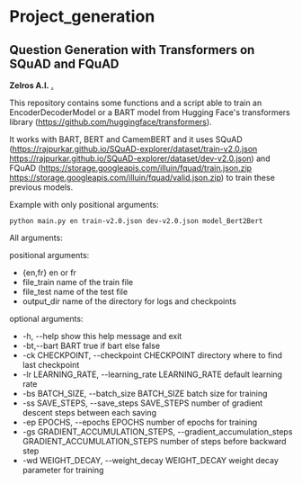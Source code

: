 # Project_generation

## Question Generation with Transformers on SQuAD and FQuAD

**Zelros A.I.** [.](logo.jpg)

This repository contains some functions and a script able to train an EncoderDecoderModel or a BART model from Hugging Face's transformers library (https://github.com/huggingface/transformers).

It works with BART, BERT and CamemBERT and it uses SQuAD (https://rajpurkar.github.io/SQuAD-explorer/dataset/train-v2.0.json
https://rajpurkar.github.io/SQuAD-explorer/dataset/dev-v2.0.json) and FQuAD (https://storage.googleapis.com/illuin/fquad/train.json.zip
 https://storage.googleapis.com/illuin/fquad/valid.json.zip) to train these previous models.

Example with only positional arguments:
```
python main.py en train-v2.0.json dev-v2.0.json model_Bert2Bert
```

All arguments:

positional arguments:

 - {en,fr}               en or fr
 - file_train            name of the train file
 - file_test             name of the test file
 - output_dir            name of the directory for logs and checkpoints
  

optional arguments:

 - -h, --help            show this help message and exit
 - -bt,--bart BART true if bart else false
 - -ck CHECKPOINT, --checkpoint CHECKPOINT directory where to find last checkpoint
 - -lr LEARNING_RATE, --learning_rate LEARNING_RATE default learning rate
 - -bs BATCH_SIZE, --batch_size BATCH_SIZE batch size for training
 - -ss SAVE_STEPS, --save_steps SAVE_STEPS number of gradient descent steps between each saving
 - -ep EPOCHS, --epochs EPOCHS number of epochs for training
 - -gs GRADIENT_ACCUMULATION_STEPS, --gradient_accumulation_steps GRADIENT_ACCUMULATION_STEPS number of steps before backward step
 - -wd WEIGHT_DECAY, --weight_decay WEIGHT_DECAY weight decay parameter for training

